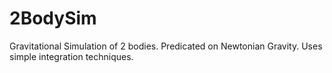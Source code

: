 # 2BodySim
Gravitational Simulation of 2 bodies. Predicated on Newtonian Gravity. Uses simple integration techniques.
